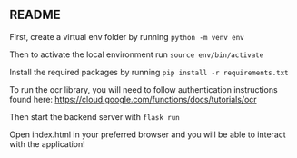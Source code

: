 ## README

First, create a virtual env folder by running `python -m venv env`

Then to activate the local environment run `source env/bin/activate`

Install the required packages by running `pip install -r requirements.txt`

To run the ocr library, you will need to follow authentication instructions found here: https://cloud.google.com/functions/docs/tutorials/ocr

Then start the backend server with `flask run`

Open index.html in your preferred browser and you will be able to interact with the application!


